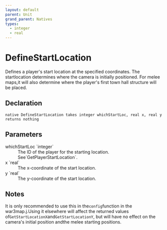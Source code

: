 ```yaml
---
layout: default
parent: Unit
grand_parent: Natives
types:
  - integer
  - real
---
```


# DefineStartLocation
Defines a player's start location at the specified coordinates. The startlocation determines where the camera is initially positioned. For melee maps,it will also determine where the player's first town hall structure will be placed.

## Declaration

```
native DefineStartLocation takes integer whichStartLoc, real x, real y returns nothing
```

## Parameters
<dl>
  <dt>whichStartLoc `integer`</dt>
  <dd>The ID of the player for the starting location. See`GetPlayerStartLocation`.</dd>

  <dt>x `real`</dt>
  <dd>The x-coordinate of the start location.</dd>

  <dt>y `real`</dt>
  <dd>The y-coordinate of the start location.</dd>
</dl>

## Notes 
It is only recommended to use this in the`config`function in the war3map.j.Using it elsewhere will affect the returned values of`GetStartLocationX`and`GetStartLocationY`, but will have no effect on the camera's initial position andthe melee starting positions.